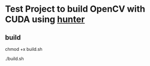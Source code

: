 # Test Project to build OpenCV with CUDA using [hunter](https://github.com/cpp-pm/hunter) 


## build
chmod +x build.sh

./build.sh